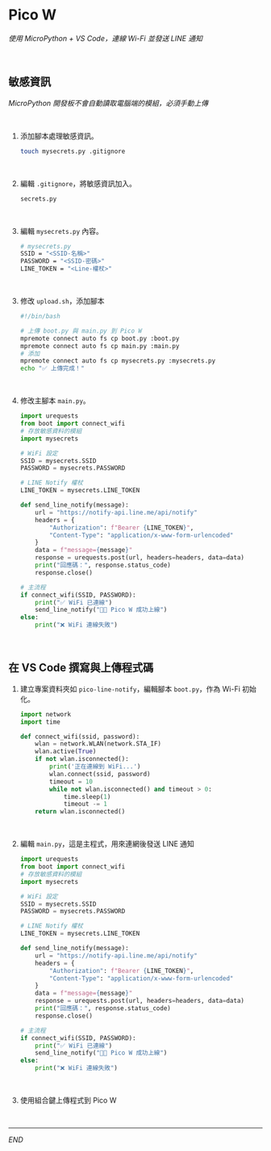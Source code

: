 # Pico W 

_使用 MicroPython + VS Code，連線 Wi-Fi 並發送 LINE 通知_

<br>

## 敏感資訊

_MicroPython 開發板不會自動讀取電腦端的模組，必須手動上傳_

<br>

1. 添加腳本處理敏感資訊。

    ```bash
    touch mysecrets.py .gitignore
    ```

<br>

2. 編輯 `.gitignore`，將敏感資訊加入。

    ```bash
    secrets.py
    ```

<br>

3. 編輯 `mysecrets.py` 內容。

    ```bash
    # mysecrets.py
    SSID = "<SSID-名稱>"
    PASSWORD = "<SSID-密碼>"
    LINE_TOKEN = "<Line-權杖>"
    ```

<br>

3. 修改 `upload.sh`，添加腳本

    ```bash
    #!/bin/bash

    # 上傳 boot.py 與 main.py 到 Pico W
    mpremote connect auto fs cp boot.py :boot.py
    mpremote connect auto fs cp main.py :main.py
    # 添加
    mpremote connect auto fs cp mysecrets.py :mysecrets.py
    echo "✅ 上傳完成！"
    ```

<br>

4. 修改主腳本 `main.py`。

    ```python
    import urequests
    from boot import connect_wifi
    # 存放敏感資料的模組
    import mysecrets

    # WiFi 設定
    SSID = mysecrets.SSID
    PASSWORD = mysecrets.PASSWORD

    # LINE Notify 權杖
    LINE_TOKEN = mysecrets.LINE_TOKEN

    def send_line_notify(message):
        url = "https://notify-api.line.me/api/notify"
        headers = {
            "Authorization": f"Bearer {LINE_TOKEN}",
            "Content-Type": "application/x-www-form-urlencoded"
        }
        data = f"message={message}"
        response = urequests.post(url, headers=headers, data=data)
        print("回應碼：", response.status_code)
        response.close()

    # 主流程
    if connect_wifi(SSID, PASSWORD):
        print("✅ WiFi 已連線")
        send_line_notify("🎉🎉 Pico W 成功上線")
    else:
        print("❌ WiFi 連線失敗")
    ```

<br>

## 在 VS Code 撰寫與上傳程式碼

1. 建立專案資料夾如 `pico-line-notify`，編輯腳本 `boot.py`，作為 Wi-Fi 初始化。

    ```python
    import network
    import time

    def connect_wifi(ssid, password):
        wlan = network.WLAN(network.STA_IF)
        wlan.active(True)
        if not wlan.isconnected():
            print('正在連線到 WiFi...')
            wlan.connect(ssid, password)
            timeout = 10
            while not wlan.isconnected() and timeout > 0:
                time.sleep(1)
                timeout -= 1
        return wlan.isconnected()
    ```

<br>

2. 編輯 `main.py`，這是主程式，用來連網後發送 LINE 通知

    ```python
    import urequests
    from boot import connect_wifi
    # 存放敏感資料的模組
    import mysecrets

    # WiFi 設定
    SSID = mysecrets.SSID
    PASSWORD = mysecrets.PASSWORD

    # LINE Notify 權杖
    LINE_TOKEN = mysecrets.LINE_TOKEN

    def send_line_notify(message):
        url = "https://notify-api.line.me/api/notify"
        headers = {
            "Authorization": f"Bearer {LINE_TOKEN}",
            "Content-Type": "application/x-www-form-urlencoded"
        }
        data = f"message={message}"
        response = urequests.post(url, headers=headers, data=data)
        print("回應碼：", response.status_code)
        response.close()

    # 主流程
    if connect_wifi(SSID, PASSWORD):
        print("✅ WiFi 已連線")
        send_line_notify("🎉🎉 Pico W 成功上線")
    else:
        print("❌ WiFi 連線失敗")
    ```

<br>

3. 使用組合鍵上傳程式到 Pico W

<br>

___

_END_